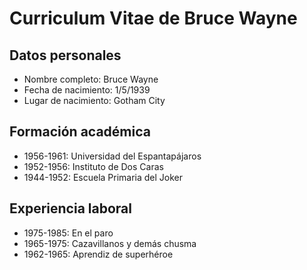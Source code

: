 # Curriculum Vitae de Bruce Wayne
## Datos personales
- Nombre completo: Bruce Wayne
- Fecha de nacimiento: 1/5/1939
- Lugar de nacimiento: Gotham City

## Formación académica
- 1956-1961: Universidad del Espantapájaros
- 1952-1956: Instituto de Dos Caras
- 1944-1952: Escuela Primaria del Joker

## Experiencia laboral
- 1975-1985: En el paro
- 1965-1975: Cazavillanos y demás chusma
- 1962-1965: Aprendiz de superhéroe
